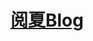 <!-- header begin -->
<div id="header">
	<a href="{{ site.public_url }}"><h1>阅夏Blog</h1></a>
</div>
<!-- header end -->
